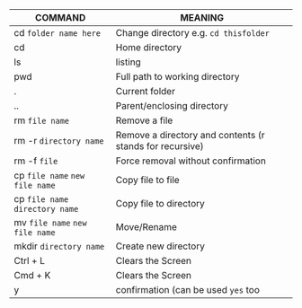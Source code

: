 
|  COMMAND  |    MEANING     |
| ----------- | ----------- |
| cd `folder name here` | Change directory e.g. `cd thisfolder`|
| cd  | Home directory |
| ls  | listing |
| pwd  | Full path to working directory |
|  . | Current folder |
|  .. |  Parent/enclosing directory |
|  rm `file name`| Remove a file |
|  rm -r `directory name`| Remove a directory and contents (r stands for recursive) |
|  rm -f `file`| Force removal without confirmation |
|  cp `file name` `new file name`| Copy file to file |
|  cp `file name` `directory name`| Copy file to directory |
|  mv `file name` `new file name`| Move/Rename |
|  mkdir `directory name`| Create new directory |
|  Ctrl + L| Clears the Screen |
| Cmd + K| Clears the Screen |
| y| confirmation (can be used `yes` too |

